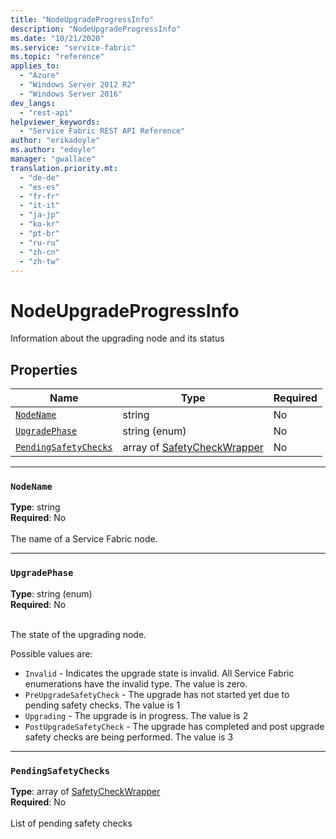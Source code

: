 ```yaml
---
title: "NodeUpgradeProgressInfo"
description: "NodeUpgradeProgressInfo"
ms.date: "10/21/2020"
ms.service: "service-fabric"
ms.topic: "reference"
applies_to: 
  - "Azure"
  - "Windows Server 2012 R2"
  - "Windows Server 2016"
dev_langs: 
  - "rest-api"
helpviewer_keywords: 
  - "Service Fabric REST API Reference"
author: "erikadoyle"
ms.author: "edoyle"
manager: "gwallace"
translation.priority.mt: 
  - "de-de"
  - "es-es"
  - "fr-fr"
  - "it-it"
  - "ja-jp"
  - "ko-kr"
  - "pt-br"
  - "ru-ru"
  - "zh-cn"
  - "zh-tw"
---
```

# NodeUpgradeProgressInfo

Information about the upgrading node and its status

## Properties
| Name | Type | Required |
| --- | --- | --- |
| [`NodeName`](#nodename) | string | No |
| [`UpgradePhase`](#upgradephase) | string (enum) | No |
| [`PendingSafetyChecks`](#pendingsafetychecks) | array of [SafetyCheckWrapper](sfclient-v80-model-safetycheckwrapper.md) | No |

____
### `NodeName`
__Type__: string <br/>
__Required__: No<br/>
<br/>
The name of a Service Fabric node.

____
### `UpgradePhase`
__Type__: string (enum) <br/>
__Required__: No<br/>
<br/>


The state of the upgrading node.

Possible values are: 

  - `Invalid` - Indicates the upgrade state is invalid. All Service Fabric enumerations have the invalid type. The value is zero.
  - `PreUpgradeSafetyCheck` - The upgrade has not started yet due to pending safety checks. The value is 1
  - `Upgrading` - The upgrade is in progress. The value is 2
  - `PostUpgradeSafetyCheck` - The upgrade has completed and post upgrade safety checks are being performed. The value is 3



____
### `PendingSafetyChecks`
__Type__: array of [SafetyCheckWrapper](sfclient-v80-model-safetycheckwrapper.md) <br/>
__Required__: No<br/>
<br/>
List of pending safety checks
